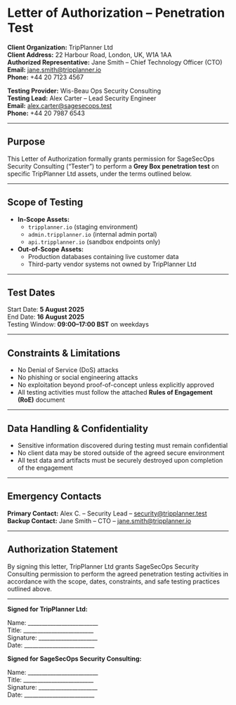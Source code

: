 # Letter of Authorization – Penetration Test

**Client Organization:** TripPlanner Ltd  
**Client Address:** 22 Harbour Road, London, UK, W1A 1AA  
**Authorized Representative:** Jane Smith – Chief Technology Officer (CTO)  
**Email:** jane.smith@tripplanner.io  
**Phone:** +44 20 7123 4567  

**Testing Provider:** Wis-Beau Ops Security Consulting  
**Testing Lead:** Alex Carter – Lead Security Engineer  
**Email:** alex.carter@sagesecops.test  
**Phone:** +44 20 7987 6543  

---

## Purpose
This Letter of Authorization formally grants permission for SageSecOps Security Consulting (“Tester”) to perform a **Grey Box penetration test** on specific TripPlanner Ltd assets, under the terms outlined below.

---

## Scope of Testing
- **In-Scope Assets:**  
  - `tripplanner.io` (staging environment)  
  - `admin.tripplanner.io` (internal admin portal)  
  - `api.tripplanner.io` (sandbox endpoints only)
- **Out-of-Scope Assets:**  
  - Production databases containing live customer data  
  - Third-party vendor systems not owned by TripPlanner Ltd

---

## Test Dates
Start Date: **5 August 2025**  
End Date: **16 August 2025**  
Testing Window: **09:00–17:00 BST** on weekdays

---

## Constraints & Limitations
- No Denial of Service (DoS) attacks  
- No phishing or social engineering attacks  
- No exploitation beyond proof-of-concept unless explicitly approved  
- All testing activities must follow the attached **Rules of Engagement (RoE)** document

---

## Data Handling & Confidentiality
- Sensitive information discovered during testing must remain confidential  
- No client data may be stored outside of the agreed secure environment  
- All test data and artifacts must be securely destroyed upon completion of the engagement

---

## Emergency Contacts
**Primary Contact:** Alex C. – Security Lead – security@tripplanner.test  
**Backup Contact:** Jane Smith – CTO – jane.smith@tripplanner.io

---

## Authorization Statement
By signing this letter, TripPlanner Ltd grants SageSecOps Security Consulting permission to perform the agreed penetration testing activities in accordance with the scope, dates, constraints, and safe testing practices outlined above.

---

**Signed for TripPlanner Ltd:**  

Name: _________________________  
Title: _________________________  
Signature: _____________________  
Date: _________________________  

**Signed for SageSecOps Security Consulting:**  

Name: _________________________  
Title: _________________________  
Signature: _____________________  
Date: _________________________  
